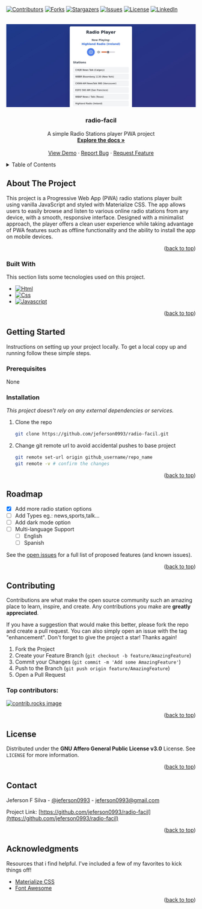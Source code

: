 <a id="readme-top"></a>

<!-- PROJECT SHIELDS -->
[![Contributors][contributors-shield]][contributors-url]
[![Forks][forks-shield]][forks-url]
[![Stargazers][stars-shield]][stars-url]
[![Issues][issues-shield]][issues-url]
[![License][license-shield]][license-url]
[![LinkedIn][linkedin-shield]][linkedin-url]

<!-- PROJECT LOGO -->
<br />
<div align="center">
  <a href="https://github.com/jeferson0993/radio-facil">
    <img src="./printscreen.jpg" alt="Screen">
  </a>

  <h3 align="center">radio-facil</h3>

  <p align="center">
    A simple Radio Stations player PWA project
    <br />
    <a href="https://github.com/jeferson0993/radio-facil"><strong>Explore the docs »</strong></a>
    <br />
    <br />
    <a href="https://radio-facil.web.app/">View Demo</a>
    ·
    <a href="https://github.com/jeferson0993/radio-facil/issues/new?labels=bug&template=bug-report---.md">Report Bug</a>
    ·
    <a href="https://github.com/jeferson0993/radio-facil/issues/new?labels=enhancement&template=feature-request---.md">Request Feature</a>
  </p>
</div>



<!-- TABLE OF CONTENTS -->
<details>
  <summary>Table of Contents</summary>
  <ol>
    <li>
      <a href="#about-the-project">About The Project</a>
      <ul>
        <li><a href="#built-with">Built With</a></li>
      </ul>
    </li>
    <li>
      <a href="#getting-started">Getting Started</a>
      <ul>
        <li><a href="#prerequisites">Prerequisites</a></li>
        <li><a href="#installation">Installation</a></li>
      </ul>
    </li>
    <li><a href="#roadmap">Roadmap</a></li>
    <li><a href="#contributing">Contributing</a></li>
    <li><a href="#license">License</a></li>
    <li><a href="#contact">Contact</a></li>
    <li><a href="#acknowledgments">Acknowledgments</a></li>
  </ol>
</details>



<!-- ABOUT THE PROJECT -->
## About The Project

This project is a Progressive Web App (PWA) radio stations player built using vanilla JavaScript and styled with Materialize CSS. The app allows users to easily browse and listen to various online radio stations from any device, with a smooth, responsive interface. Designed with a minimalist approach, the player offers a clean user experience while taking advantage of PWA features such as offline functionality and the ability to install the app on mobile devices.

<p align="right">(<a href="#readme-top">back to top</a>)</p>



### Built With

This section lists some tecnologies used on this project.

* [![Html][html]][Html-url]
* [![Css][Css]][Css-url]
* [![Javascript][javascript]][Javascript]

<p align="right">(<a href="#readme-top">back to top</a>)</p>



<!-- GETTING STARTED -->
## Getting Started

Instructions on setting up your project locally.
To get a local copy up and running follow these simple steps.

### Prerequisites

None

### Installation

_This project doesn't rely on any external dependencies or services._

1. Clone the repo
   ```sh
   git clone https://github.com/jeferson0993/radio-facil.git
   ```
1. Change git remote url to avoid accidental pushes to base project
   ```sh
   git remote set-url origin github_username/repo_name
   git remote -v # confirm the changes
   ```

<p align="right">(<a href="#readme-top">back to top</a>)</p>


<!-- ROADMAP -->
## Roadmap

- [x] Add more radio station options
- [ ] Add Types eg.: news,sports,talk...
- [ ] Add dark mode option
- [ ] Multi-language Support
    - [ ] English
    - [ ] Spanish

See the [open issues](https://github.com/jeferson0993/radio-facil/issues) for a full list of proposed features (and known issues).

<p align="right">(<a href="#readme-top">back to top</a>)</p>


<!-- CONTRIBUTING -->
## Contributing

Contributions are what make the open source community such an amazing place to learn, inspire, and create. Any contributions you make are **greatly appreciated**.

If you have a suggestion that would make this better, please fork the repo and create a pull request. You can also simply open an issue with the tag "enhancement".
Don't forget to give the project a star! Thanks again!

1. Fork the Project
2. Create your Feature Branch (`git checkout -b feature/AmazingFeature`)
3. Commit your Changes (`git commit -m 'Add some AmazingFeature'`)
4. Push to the Branch (`git push origin feature/AmazingFeature`)
5. Open a Pull Request

### Top contributors:

<a href="https://github.com/jeferson0993/radio-facil/graphs/contributors">
  <img src="https://contrib.rocks/image?repo=jeferson0993/radio-facil" alt="contrib.rocks image" />
</a>

<p align="right">(<a href="#readme-top">back to top</a>)</p>



<!-- LICENSE -->
## License

Distributed under the <strong>GNU Affero General Public License v3.0</strong> License. See `LICENSE` for more information.

<p align="right">(<a href="#readme-top">back to top</a>)</p>



<!-- CONTACT -->
## Contact

Jeferson F Silva - [@jeferson0993](https://twitter.com/jeferson0993) - jeferson0993@gmail.com

Project Link: [https://github.com/jeferson0993/radio-facil](https://github.com/jeferson0993/radio-facil)

<p align="right">(<a href="#readme-top">back to top</a>)</p>



<!-- ACKNOWLEDGMENTS -->
## Acknowledgments

Resources that i find helpful. I've included a few of my favorites to kick things off!

* [Materialize CSS](https://materializecss.com/getting-started.html)
* [Font Awesome](https://fontawesome.com)

<p align="right">(<a href="#readme-top">back to top</a>)</p>



<!-- MARKDOWN LINKS & IMAGES -->
<!-- https://www.markdownguide.org/basic-syntax/#reference-style-links -->
[contributors-shield]: https://img.shields.io/github/contributors/jeferson0993/radio-facil.svg?style=for-the-badge
[contributors-url]: https://github.com/jeferson0993/radio-facil/graphs/contributors

[forks-shield]: https://img.shields.io/github/forks/jeferson0993/radio-facil.svg?style=for-the-badge
[forks-url]: https://github.com/jeferson0993/radio-facil/network/members

[stars-shield]: https://img.shields.io/github/stars/jeferson0993/radio-facil.svg?style=for-the-badge
[stars-url]: https://github.com/jeferson0993/radio-facil/stargazers

[issues-shield]: https://img.shields.io/github/issues/jeferson0993/radio-facil.svg?style=for-the-badge
[issues-url]: https://github.com/jeferson0993/radio-facil/issues

[license-shield]: https://img.shields.io/github/license/jeferson0993/radio-facil.svg?style=for-the-badge
[license-url]: https://github.com/jeferson0993/radio-facil/blob/main/LICENSE

[linkedin-shield]: https://img.shields.io/badge/-LinkedIn-black.svg?style=for-the-badge&logo=linkedin&colorB=555
[linkedin-url]: https://www.linkedin.com/in/jeferson-silva-b68a56302

[product-screenshot]: ./printscreen.jpg

[Html]: https://img.shields.io/badge/html-FF5733?style=for-the-badge&logo=html5&logoColor=white
[Html-url]: https://developer.mozilla.org/en-US/docs/Web/Html

[Css]: https://img.shields.io/badge/css-1E90FF?style=for-the-badge&logo=css3&logoColor=white
[Css-url]: https://developer.mozilla.org/en-US/docs/Web/Css

[Javascript]: https://img.shields.io/badge/javascript-FFA500?style=for-the-badge&logo=javascript&logoColor=white
[Javascript-url]: https://developer.mozilla.org/en-US/docs/Web/JavaScript

[Angular.io]: https://img.shields.io/badge/Angular-DD0031?style=for-the-badge&logo=angular&logoColor=white
[Angular-url]: https://angular.io/

